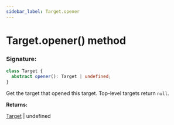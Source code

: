 ```yaml
---
sidebar_label: Target.opener
---
```


# Target.opener() method

### Signature:

```typescript
class Target {
  abstract opener(): Target | undefined;
}
```

Get the target that opened this target. Top-level targets return `null`.

**Returns:**

[Target](./puppeteer.target.md) \| undefined
